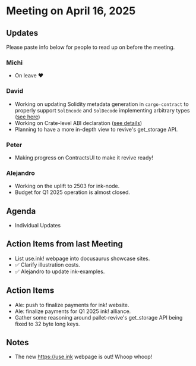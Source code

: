 # Meeting on April 16, 2025

## Updates

Please paste info below for people to read up on before the meeting.

### Michi
- On leave ❤️

### David
- Working on updating Solidity metadata generation in `cargo-contract` to properly support `SolEncode` and `SolDecode` implementing arbitrary types ([see here](https://github.com/use-ink/cargo-contract/issues/1996))
- Working on Crate-level ABI declaration ([see details](https://github.com/use-ink/ink/issues/2479))
- Planning to have a more in-depth view to revive's get_storage API.

### Peter
- Making progress on ContractsUI to make it revive ready!

### Alejandro
- Working on the uplift to 2503 for ink-node.
- Budget for Q1 2025 operation is almost closed.

## Agenda
- Individual Updates

## Action Items from last Meeting
- List use.ink! webpage into docusaurus showcase sites.
- ✅ Clarify illustration costs.
- ✅ Alejandro to update ink-examples.

## Action Items
- Ale: push to finalize payments for ink! website.
- Ale: finalize payments for Q1 2025 ink! alliance.
- Gather some reasoning around pallet-revive's get_storage API being fixed to 32 byte long keys.

## Notes
- The new https://use.ink webpage is out! Whoop whoop!
